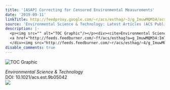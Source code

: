 ```yaml
---
title: '[ASAP] Correcting for Censored Environmental Measurements'
date: '2019-09-11'
linkTitle: http://feedproxy.google.com/~r/acs/esthag/~3/g_ImuwMQM34/acs.est.9b05042
source: 'Environmental Science & Technology: Latest Articles (ACS Publications)'
description: |-
  <p><img src="" alt="TOC Graphic"/></p><div><cite>Environmental Science & Technology</cite></div><div>DOI: 10.1021/acs.est.9b05042</div><div class="feedflare">
  <a href="http://feeds.feedburner.com/~ff/acs/esthag?a=g_ImuwMQM34:ImTTZFZ3wq0:yIl2AUoC8zA"><img src="http://feeds.feedburner.com/~ff/acs/esthag?d=yIl2AUoC8zA" border="0"></img></a>
  </div><img src="http://feeds.feedburner.com/~r/acs/esthag/~4/g_ImuwMQM34" height="1" width="1" ...
disable_comments: true
---
```

<p><img src="" alt="TOC Graphic"/></p><div><cite>Environmental Science & Technology</cite></div><div>DOI: 10.1021/acs.est.9b05042</div><div class="feedflare">
<a href="http://feeds.feedburner.com/~ff/acs/esthag?a=g_ImuwMQM34:ImTTZFZ3wq0:yIl2AUoC8zA"><img src="http://feeds.feedburner.com/~ff/acs/esthag?d=yIl2AUoC8zA" border="0"></img></a>
</div><img src="http://feeds.feedburner.com/~r/acs/esthag/~4/g_ImuwMQM34" height="1" width="1" ...